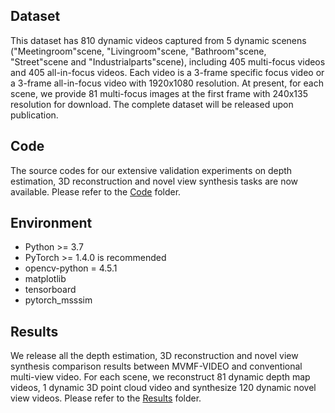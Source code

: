 ## Dataset

This dataset has 810 dynamic videos captured from 5 dynamic scenens ("Meetingroom"scene, "Livingroom"scene, "Bathroom"scene, "Street"scene and "Industrialparts"scene), including 405 multi-focus videos and 405 all-in-focus videos. Each video is a 3-frame specific focus video or a 3-frame all-in-focus video with 1920x1080 resolution. At present, for each scene, we provide 81 multi-focus images at the first frame with 240x135 resolution for download. The complete dataset will be released upon publication.

## Code

The source codes for our extensive validation experiments on depth estimation, 3D reconstruction and novel view synthesis tasks are now available. Please refer to the [Code](https://github.com/North-Li/MVMF-VIDEO/tree/main/Code) folder.

## Environment

- Python >= 3.7
- PyTorch >= 1.4.0 is recommended
- opencv-python = 4.5.1
- matplotlib
- tensorboard
- pytorch_msssim
  
## Results

We release all the depth estimation, 3D reconstruction and novel view synthesis comparison results between MVMF-VIDEO and conventional multi-view video. For each scene, we reconstruct 81 dynamic depth map videos, 1 dynamic 3D point cloud video and synthesize 120 dynamic novel view videos. Please refer to the [Results](https://github.com/North-Li/MVMF-VIDEO/tree/main/Results) folder.
